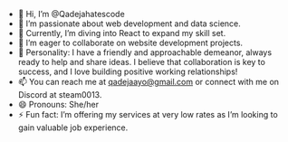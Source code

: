 - 👋 Hi, I’m @Qadejahatescode
- 👀 I’m passionate about web development and data science.
- 🌱 Currently, I’m diving into React to expand my skill set.
- 💞️ I’m eager to collaborate on website development projects.
- 🤗 Personality: I have a friendly and approachable demeanor,
 always ready to help and share ideas. I believe that collaboration is key to success, and I love building positive working relationships!
- 📫 You can reach me at qadejaayo@gmail.com or connect with me on Discord at steam0013.
- 😄 Pronouns: She/her
- ⚡ Fun fact: I’m offering my services at very low rates as I’m looking to gain valuable job experience.

<!---
Qadejahatescode/Qadejahatescode is a ✨ special ✨ repository because its `README.md` (this file) appears on your GitHub profile.
You can click the Preview link to take a look at your changes.
--->
